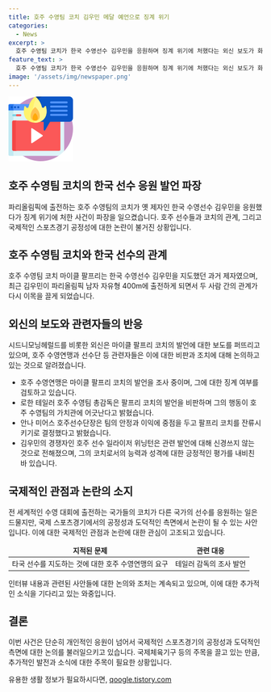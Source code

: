 ```yaml
---
title: 호주 수영팀 코치 김우민 메달 예언으로 징계 위기
categories:
  - News
excerpt: >
  호주 수영팀 코치가 한국 수영선수 김우민을 응원하며 징계 위기에 처했다는 외신 보도가 화제를 모으고 있습니다. 호주 수영연맹은 코치의 발언을 조사하고 있지만, 김우민은 이번 올림픽에서 퇴출되지는 않을 것으로 전해졌습니다. 이에 대해 호주 선수들은 코치의 발언을 비판하고, 김우민과 김우민을 지도했던 코치 사이의 관계에 대한 논란이 일고 있습니다. 이에 대한 호주 선수들의 반응과 관계국의 조치에 주목이集중돼있습니다.
feature_text: >
  호주 수영팀 코치가 한국 수영선수 김우민을 응원하며 징계 위기에 처했다는 외신 보도가 화제를 모으고 있습니다. 호주 수영연맹은 코치의 발언을 조사하고 있지만, 김우민은 이번 올림픽에서 퇴출되지는 않을 것으로 전해졌습니다. 이에 대해 호주 선수들은 코치의 발언을 비판하고, 김우민과 김우민을 지도했던 코치 사이의 관계에 대한 논란이 일고 있습니다. 이에 대한 호주 선수들의 반응과 관계국의 조치에 주목이集중돼있습니다.
image: '/assets/img/newspaper.png'
---
```


<p><img src="/assets/img/news.png" alt="rentncar 속보" /></p>

<h2 data-ke-size="size26">호주 수영팀 코치의 한국 선수 응원 발언 파장</h2>

<p data-ke-size="size16">파리올림픽에 출전하는 호주 수영팀의 코치가 옛 제자인 한국 수영선수 김우민을 응원했다가 징계 위기에 처한 사건이 파장을 일으켰습니다. 호주 선수들과 코치의 관계, 그리고 국제적인 스포츠경기 공정성에 대한 논란이 불거진 상황입니다.</p>

<h2 data-ke-size="size26">호주 수영팀 코치와 한국 선수의 관계</h2>

<p data-ke-size="size16">호주 수영팀 코치 마이클 팔프리는 한국 수영선수 김우민을 지도했던 과거 제자였으며, 최근 김우민이 파리올림픽 남자 자유형 400m에 출전하게 되면서 두 사람 간의 관계가 다시 이목을 끌게 되었습니다.</p>

<h2 data-ke-size="size26">외신의 보도와 관련자들의 반응</h2>

<p data-ke-size="size16">시드니모닝헤럴드를 비롯한 외신은 마이클 팔프리 코치의 발언에 대한 보도를 퍼뜨리고 있으며, 호주 수영연맹과 선수단 등 관련자들은 이에 대한 비판과 조치에 대해 논의하고 있는 것으로 알려졌습니다.</p>

<ul>
<li>호주 수영연맹은 마이클 팔프리 코치의 발언을 조사 중이며, 그에 대한 징계 여부를 검토하고 있습니다.</li>
<li>로한 테일러 호주 수영팀 총감독은 팔프리 코치의 발언을 비판하며 그의 행동이 호주 수영팀의 가치관에 어긋난다고 밝혔습니다.</li>
<li>안나 미어스 호주선수단장은 팀의 안정과 이익에 중점을 두고 팔프리 코치를 잔류시키기로 결정했다고 밝혔습니다.</li>
<li>김우민의 경쟁자인 호주 선수 일라이저 위닝턴은 관련 발언에 대해 신경쓰지 않는 것으로 전해졌으며, 그의 코치로서의 능력과 성격에 대한 긍정적인 평가를 내비친 바 있습니다.</li>
</ul>

<h2 data-ke-size="size26">국제적인 관점과 논란의 소지</h2>

<p data-ke-size="size16">전 세계적인 수영 대회에 출전하는 국가들의 코치가 다른 국가의 선수를 응원하는 일은 드물지만, 국제 스포츠경기에서의 공정성과 도덕적인 측면에서 논란이 될 수 있는 사안입니다. 이에 대한 국제적인 관점과 논란에 대한 관심이 고조되고 있습니다.</p>

<table>
<thead>
<tr>
<td style="text-align: center; height: 17px;"><b>지적된 문제</b></td>
<td style="text-align: center; height: 17px;"><b>관련 대응</b></td>
</tr>
</thead>
<tbody>
<tr>
<td style="text-align: center; height: 17px;">타국 선수를 지도하는 것에 대한 호주 수영연맹의 요구</td>
<td style="text-align: center; height: 17px;">테일러 감독의 조사 발언</td>
</tr>
</tbody>
</table>

<p data-ke-size="size16">인터뷰 내용과 관련된 사안들에 대한 논의와 조처는 계속되고 있으며, 이에 대한 추가적인 소식을 기다리고 있는 와중입니다.</p>

<h2 data-ke-size="size26">결론</h2>

<p data-ke-size="size16">이번 사건은 단순히 개인적인 응원이 넘어서 국제적인 스포츠경기의 공정성과 도덕적인 측면에 대한 논의를 불러일으키고 있습니다. 국제체육기구 등의 주목을 끌고 있는 만큼, 추가적인 발전과 소식에 대한 주목이 필요한 상황입니다.</p>
유용한 생활 정보가 필요하시다면, <a href="https://qoogle.tistory.com" rel="dofollow">qoogle.tistory.com</a>



